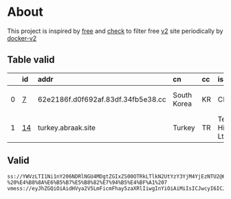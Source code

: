 
# About

This project is inspired by [free](https://github.com/freefq/free) and [check](https://github.com/yeahwu/check) to filter free [v2](https://github.com/v2fly/v2ray-core) site periodically by [docker-v2](https://hub.docker.com/r/v2ray/official)

    

## Table valid
|    | id                   | addr                               | cn          | cc   | isp                                           | ip                        | chatgpt          |
|---:|:---------------------|:-----------------------------------|:------------|:-----|:----------------------------------------------|:--------------------------|:-----------------|
|  0 | [7](config/7.json)   | 62e2186f.d0f692af.83df.34fb5e38.cc | South Korea | KR   | CLOUDFLARENET                                 | 2a09:bac1:3f40:90::16:173 | Yes (Region: KR) |
|  1 | [14](config/14.json) | turkey.abraak.site                 | Turkey      | TR   | Teknosos Bilisim Hizmetleri Ve Tic. Ltd. Sti. | 212.64.214.179            | Yes (Region: TR) |

## Valid
```
ss://YWVzLTI1Ni1nY206NDRlNGU4MDgtZGIxZS00OTRkLTlkN2UtYzY3YjM4YjEzNTU2@62e2186f.d0f692af.83df.34fb5e38.cc:30004#github.com/freefq%20-%20%E4%B8%8A%E6%B5%B7%E5%B8%82%E7%94%B5%E4%BF%A1%207
vmess://eyJhZGQiOiAidHVya2V5LmFicmFhay5zaXRlIiwgInYiOiAiMiIsICJwcyI6ICJnaXRodWIuY29tL2ZyZWVmcSAtIFx1NGYwYVx1NjcxNyAgMTQiLCAicG9ydCI6IDIwODcsICJpZCI6ICIyMTAyNTgzOS1jMTQwLTRjNjctOGY0Yy05YTQxM2NhOGRlM2YiLCAiYWlkIjogIjAiLCAibmV0IjogInRjcCIsICJ0eXBlIjogIiIsICJob3N0IjogIiIsICJwYXRoIjogIi8iLCAidGxzIjogIiJ9
```

